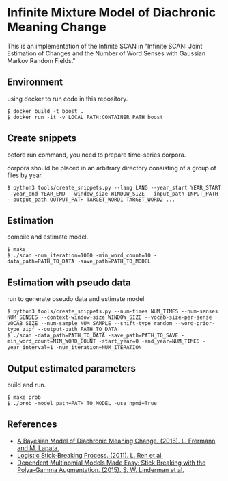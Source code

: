 # Infinite Mixture Model of Diachronic Meaning Change

This is an implementation of the Infinite SCAN in "Infinite SCAN: Joint Estimation of Changes and the Number of Word Senses with Gaussian Markov Random Fields."

## Environment

using docker to run code in this repository.

```
$ docker build -t boost .
$ docker run -it -v LOCAL_PATH:CONTAINER_PATH boost
```

## Create snippets

before run command, you need to prepare time-series corpora.

corpora should be placed in an arbitrary directory consisting of a group of files by year.

```
$ python3 tools/create_snippets.py --lang LANG --year_start YEAR_START --year_end YEAR_END --window_size WINDOW_SIZE --input_path INPUT_PATH --output_path OUTPUT_PATH TARGET_WORD1 TARGET_WORD2 ...
```

## Estimation

compile and estimate model.

```
$ make
$ ./scan -num_iteration=1000 -min_word_count=10 -data_path=PATH_TO_DATA -save_path=PATH_TO_MODEL
```

## Estimation with pseudo data

run to generate pseudo data and estimate model.

```
$ python3 tools/create_snippets.py --num-times NUM_TIMES --num-senses NUM_SENSES --context-window-size WINDOW_SIZE --vocab-size-per-sense VOCAB_SIZE --num-sample NUM_SAMPLE --shift-type random --word-prior-type zipf --output-path PATH_TO_DATA
$ ./scan -data_path=PATH_TO_DATA -save_path=PATH_TO_SAVE -min_word_count=MIN_WORD_COUNT -start_year=0 -end_year=NUM_TIMES -year_interval=1 -num_iteration=NUM_ITERATION
```

## Output estimated parameters

build and run.

```
$ make prob
$ ./prob -model_path=PATH_TO_MODEL -use_npmi=True
```

## References

- [A Bayesian Model of Diachronic Meaning Change. (2016). L. Frermann and M. Lapata.](https://www.aclweb.org/anthology/Q16-1003.pdf)
- [Logistic Stick-Breaking Process. (2011). L. Ren et al.](https://www.jmlr.org/papers/volume12/ren11a/ren11a.pdf)
- [Dependent Multinomial Models Made Easy: Stick Breaking with the Polya-Gamma Augmentation. (2015). S. W. Linderman et al.](https://www.cs.princeton.edu/~rpa/pubs/linderman2015multinomial.pdf)